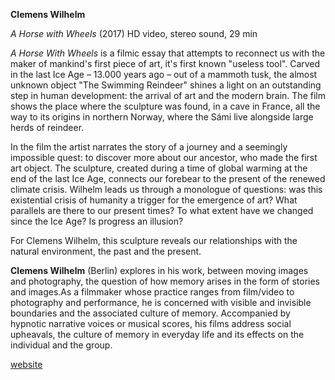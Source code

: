 **Clemens Wilhelm**

_A Horse with Wheels_ (2017)
HD video, stereo sound, 29 min

_A Horse With Wheels_ is a filmic essay that attempts to reconnect us with the maker of mankind&#39;s first piece of art, it&#39;s first known &quot;useless tool&quot;. Carved in the last Ice Age ­– 13.000 years ago – out of a mammoth tusk, the almost unknown object &quot;The Swimming Reindeer&quot; shines a light on an outstanding step in human development: the arrival of art and the modern brain. The film shows the place where the sculpture was found, in a cave in France, all the way to its origins in northern Norway, where the Sámi live alongside large herds of reindeer.

In the film the artist narrates the story of a journey and a seemingly impossible quest: to discover more about our ancestor, who made the first art object. The sculpture, created during a time of global warming at the end of the last Ice Age, connects our forebear to the present of the renewed climate crisis. Wilhelm leads us through a monologue of questions: was this existential crisis of humanity a trigger for the emergence of art? What parallels are there to our present times? To what extent have we changed since the Ice Age? Is progress an illusion?

For Clemens Wilhelm, this sculpture reveals our relationships with the natural environment, the past and the present.

**Clemens Wilhelm** (Berlin) explores in his work, between moving images and photography, the question of how memory arises in the form of stories and images.As a filmmaker whose practice ranges from film/video to photography and performance, he is concerned with visible and invisible boundaries and the associated culture of memory. Accompanied by hypnotic narrative voices or musical scores, his films address social upheavals, the culture of memory in everyday life and its effects on the individual and the group.

[website](www.clemenswilhelm.com)
